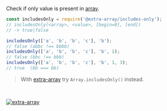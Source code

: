 Check if only value is present in [array].

```javascript
const includesOnly = require('@extra-array/includes-only');
// includesOnly(<array>, <value>, [begin=0], [end])
// -> true|false

includesOnly(['a', 'b', 'b', 'c'], 'b');
// false (abbc !== bbbb)
includesOnly(['a', 'b', 'b', 'c'], 'b', 1);
// false (bbc !== bbb)
includesOnly(['a', 'b', 'b', 'c'], 'b', 1, 3);
// true  (bb === bb)
```
> With [extra-array] try `Array.includesOnly()` instead.
<br>


[![extra-array](https://i.imgur.com/nwyrmkW.jpg)](https://www.npmjs.com/package/extra-array)

[extra-array]: https://www.npmjs.com/package/extra-array
[array]: https://developer.mozilla.org/en-US/docs/Web/JavaScript/Guide/Indexed_collections
